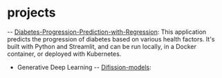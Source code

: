 # projects

-- [Diabetes-Progression-Prediction-with-Regression](https://github.com/ajinkyavbhandare/projects/tree/main/Diabetes-Progression-Prediction-with-Regression): This application predicts the progression of diabetes based on various health factors. It's built with Python and Streamlit, and can be run locally, in a Docker container, or deployed with Kubernetes.

- Generative Deep Learning
-- [Difission-models](/diffusion-models): 
